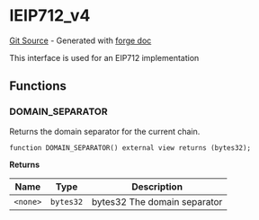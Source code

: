 # IEIP712_v4
[Git Source](https://github.com/uniswap/v4-periphery/blob/3f295d8435e4f776ea2daeb96ce1bc6d63f33fc7/src/interfaces/IEIP712_v4.sol) - Generated with [forge doc](https://book.getfoundry.sh/reference/forge/forge-doc)

This interface is used for an EIP712 implementation


## Functions
### DOMAIN_SEPARATOR

Returns the domain separator for the current chain.


```solidity
function DOMAIN_SEPARATOR() external view returns (bytes32);
```
**Returns**

|Name|Type|Description|
|----|----|-----------|
|`<none>`|`bytes32`|bytes32 The domain separator|


